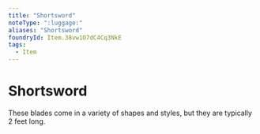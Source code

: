 ```yaml
---
title: "Shortsword"
noteType: ":luggage:"
aliases: "Shortsword"
foundryId: Item.38vw1O7dC4Cq3NkE
tags:
  - Item
---
```


# Shortsword

These blades come in a variety of shapes and styles, but they are typically 2 feet long.

